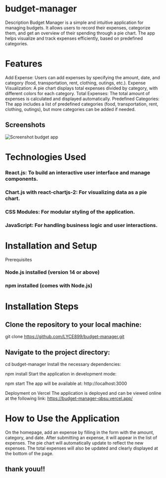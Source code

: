 ﻿# budget-manager
Description
Budget Manager is a simple and intuitive application for managing budgets. It allows users to record their expenses, categorize them, and get an overview of their spending through a pie chart. The app helps visualize and track expenses efficiently, based on predefined categories.

# Features
Add Expense: Users can add expenses by specifying the amount, date, and category (food, transportation, rent, clothing, outings, etc.).
Expense Visualization: A pie chart displays total expenses divided by category, with different colors for each category.
Total Expenses: The total amount of expenses is calculated and displayed automatically.
Predefined Categories: The app includes a list of predefined categories (food, transportation, rent, clothing, outings), but more categories can be added if needed.
## Screenshots
![Screenshot budget app](https://github.com/user-attachments/assets/3aafe4bd-248d-4439-9b24-78e7793197ce)


# Technologies Used
### React.js: To build an interactive user interface and manage components.
### Chart.js with react-chartjs-2: For visualizing data as a pie chart.
### CSS Modules: For modular styling of the application.
### JavaScript: For handling business logic and user interactions.
# Installation and Setup
Prerequisites
### Node.js installed (version 14 or above)
### npm installed (comes with Node.js)
# Installation Steps
## Clone the repository to your local machine:

git clone https://github.com/LYCE899/budget-manager.git

## Navigate to the project directory:

cd budget-manager
Install the necessary dependencies:

npm install
Start the application in development mode:

npm start
The app will be available at: http://localhost:3000

Deployment on Vercel
The application is deployed and can be viewed online at the following link: https://budget-manager-qbsu.vercel.app/

# How to Use the Application
On the homepage, add an expense by filling in the form with the amount, category, and date.
After submitting an expense, it will appear in the list of expenses.
The pie chart will automatically update to reflect the new expenses.
The total expenses will also be updated and clearly displayed at the bottom of the page.

## thank youu!!
